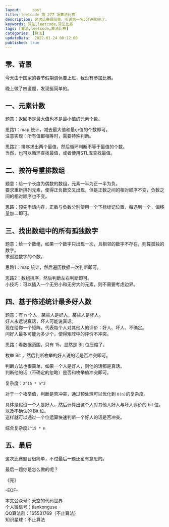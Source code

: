 ```yaml
---   
layout:     post  
title: leetcode 第 277 场算法比赛  
description: 这次比赛很简单，听说第一名5分钟就AK了。       
keywords: 算法,leetcode,算法比赛  
tags: [算法,leetcode,算法比赛]    
categories: [算法]  
updateData:  2022-01-24 00:12:00  
published: true  
---  
```



## 零、背景  

今天由于国家的春节假期调休要上班，我没有参加比赛。  


晚上做了四道题，发现挺简单的。  



## 一、元素计数  


题意：返回不是最大值也不是最小值的元素个数。  


思路1：map 统计，减去最大值和最小值的个数即可。  
注意实现：所有值都相等时，需要特殊判断。  



思路2：排序求出两个最值，然后循环判断不等于最值的个数。  
当然，也可以循环查找最值，或者使用STL库查找最值。  


## 二、按符号重排数组  

题意：给一个长度为偶数的数组，元素一半为正一半为负。  
要求重新排列元素，使得正负数交叉出现，但是正数之间的相对顺序不变，负数之间的相对顺序也不变。  


思路：预先申请内存，正数与负数分别使用一个下标标记位置，每遇到一个，偏移量加二即可。  


## 三、找出数组中的所有孤独数字  


题意：给一个数组，如果一个数字只出现一次，且相邻的数字不存在，则算孤独的数字。  
求孤独数字的个数。  


思路1：map 统计，然后遍历数据一次判断即可。  


思路2：数组排序，然后判断左右判断即可。  
小技巧：可以插入一个无穷小和无穷大的元素，则不需要考虑边界。  


## 四、基于陈述统计最多好人数  


题意：有 n 个人，某些人是好人，某些人是坏人。  
好人永远说真话，坏人可能说真话。  
现在给你一个矩阵，代表每个人对其他人的评价：好人、坏人、不确定。  
问好人最多可能为多少个，使得矩阵中的评价不冲突。  


思路：看数据范围，只有 15，显然是 Bit 位压缩了。  


枚举 Bit ，然后判断枚举的好人说的话是否冲突即可。  


判断方法也很简单，如果一个人是好人，则他的话都是真话。  
判断他的话（不确定的忽略）是否和枚举值冲突即可。  


复杂度：`2^15 * n^2`  


对于一个枚举值，判断是否冲突，通过预处理可以优化到 `O(n)`的复杂度。  


具体是假设一个人是好人，然后计算出这个人对其他人好人与坏人评价的 bit 位，以及不确认的 Bit 位。  
这样就可以通过一个位运算快速判断一个好人的话是否冲突。  


综合复杂度`2^15 * n`  


## 五、最后


这次比赛题目很简单，不过最后一题还蛮有意思的。  


最后一题你是怎么做的呢？  




《完》  


-EOF-  



本文公众号：天空的代码世界  
个人微信号：tiankonguse  
QQ算法群：165531769（不止算法）  
知识星球：不止算法  

